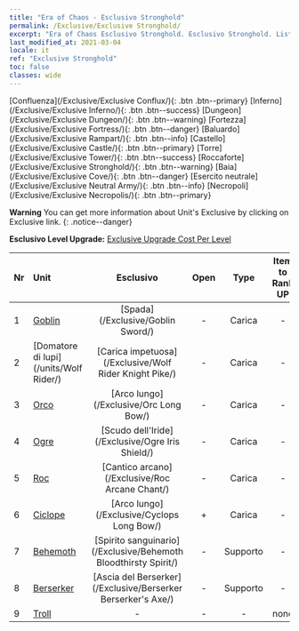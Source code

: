 ```yaml
---
title: "Era of Chaos - Esclusivo Stronghold"
permalink: /Exclusive/Exclusive Stronghold/
excerpt: "Era of Chaos Esclusivo Stronghold. Esclusivo Stronghold. List of Esclusivo Stronghold in Era of Chaos"
last_modified_at: 2021-03-04
locale: it
ref: "Exclusive Stronghold"
toc: false
classes: wide
---
```

 [Confluenza](/Exclusive/Exclusive Conflux/){: .btn .btn--primary} [Inferno](/Exclusive/Exclusive Inferno/){: .btn .btn--success} [Dungeon](/Exclusive/Exclusive Dungeon/){: .btn .btn--warning} [Fortezza](/Exclusive/Exclusive Fortress/){: .btn .btn--danger} [Baluardo](/Exclusive/Exclusive Rampart/){: .btn .btn--info} [Castello](/Exclusive/Exclusive Castle/){: .btn .btn--primary} [Torre](/Exclusive/Exclusive Tower/){: .btn .btn--success} [Roccaforte](/Exclusive/Exclusive Stronghold/){: .btn .btn--warning} [Baia](/Exclusive/Exclusive Cove/){: .btn .btn--danger} [Esercito neutrale](/Exclusive/Exclusive Neutral Army/){: .btn .btn--info} [Necropoli](/Exclusive/Exclusive Necropolis/){: .btn .btn--primary} 

**Warning** You can get more information about Unit's Exclusive by clicking on Exclusive link. 
{: .notice--danger}

 **Esclusivo Level Upgrade:** [Exclusive Upgrade Cost Per Level](/Exclusive/ExclusiveUpgradeCostPerLevel/)

  | Nr |         Unit        | Esclusivo | Open  |    Type   |  Item to Rank UP      |  Skin   |
  |:---|:--------------------|:-------------:|:-----:|:---------:|:---------------------:|:-------:|
  | 1  | [Goblin](/units/Goblin/) | [Spada](/Exclusive/Goblin Sword/) | - | Carica | - | - |
  | 2  | [Domatore di lupi](/units/Wolf Rider/) | [Carica impetuosa](/Exclusive/Wolf Rider Knight Pike/) | - | Carica | - | - |
  | 3  | [Orco](/units/Orc/) | [Arco lungo](/Exclusive/Orc Long Bow/) | - | Carica | - | - |
  | 4  | [Ogre](/units/Ogre/) | [Scudo dell'Iride](/Exclusive/Ogre Iris Shield/) | - | Carica | - | - |
  | 5  | [Roc](/units/Roc/) | [Cantico arcano](/Exclusive/Roc Arcane Chant/) | - | Carica | - | - |
  | 6  | [Ciclope](/units/Cyclops/) | [Arco lungo](/Exclusive/Cyclops Long Bow/) | + | Carica | - | - |
  | 7  | [Behemoth](/units/Behemoth/) | [Spirito sanguinario](/Exclusive/Behemoth Bloodthirsty Spirit/) | - | Supporto | - | - |
  | 8  | [Berserker](/units/Berserker/) | [Ascia del Berserker](/Exclusive/Berserker Berserker's Axe/) | - | Supporto | - | - |
  | 9  | [Troll](/units/Troll/) | - | - | - | none | none |
